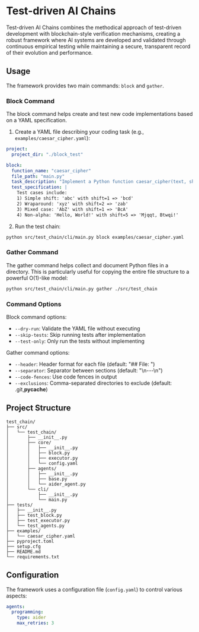 # Test-driven AI Chains

Test-driven AI Chains combines the methodical approach of test-driven development with blockchain-style verification mechanisms, creating a robust framework where AI systems are developed and validated through continuous empirical testing while maintaining a secure, transparent record of their evolution and performance.

## Usage

The framework provides two main commands: `block` and `gather`.

### Block Command

The block command helps create and test new code implementations based on a YAML specification.

1. Create a YAML file describing your coding task (e.g., `examples/caesar_cipher.yaml`):

```yaml
project:
  project_dir: "./block_test"

block:
  function_name: "caesar_cipher"
  file_path: "main.py"
  task_description: "Implement a Python function caesar_cipher(text, shift) that returns a new string where each alphabetic character in 'text' is shifted by 'shift' positions in the alphabet."
  test_specification: |
    Test cases include:
    1) Simple shift: 'abc' with shift=1 => 'bcd'
    2) Wraparound: 'xyz' with shift=2 => 'zab'
    3) Mixed case: 'AbZ' with shift=1 => 'BcA'
    4) Non-alpha: 'Hello, World!' with shift=5 => 'Mjqqt, Btwqi!'
```

2. Run the test chain:

```bash
python src/test_chain/cli/main.py block examples/caesar_cipher.yaml
```

### Gather Command

The gather command helps collect and document Python files in a directory. This is particularly useful for copying the entire file structure to a powerful O(1)-like model:

```bash
python src/test_chain/cli/main.py gather ./src/test_chain
```

### Command Options

Block command options:
- `--dry-run`: Validate the YAML file without executing
- `--skip-tests`: Skip running tests after implementation
- `--test-only`: Only run the tests without implementing

Gather command options:
- `--header`: Header format for each file (default: "## File: ")
- `--separator`: Separator between sections (default: "\n---\n")
- `--code-fences`: Use code fences in output
- `--exclusions`: Comma-separated directories to exclude (default: .git,__pycache__)

## Project Structure

```
test_chain/
├── src/
│   └── test_chain/
│       ├── __init__.py
│       ├── core/
│       │   ├── __init__.py
│       │   ├── block.py
│       │   ├── executor.py
│       │   └── config.yaml
│       ├── agents/
│       │   ├── __init__.py
│       │   ├── base.py
│       │   └── aider_agent.py
│       └── cli/
│           ├── __init__.py
│           └── main.py
├── tests/
│   ├── __init__.py
│   ├── test_block.py
│   ├── test_executor.py
│   └── test_agents.py
├── examples/
│   └── caesar_cipher.yaml
├── pyproject.toml
├── setup.cfg
├── README.md
└── requirements.txt
```

## Configuration

The framework uses a configuration file (`config.yaml`) to control various aspects:

```yaml
agents:
  programming:
    type: aider
    max_retries: 3
```
